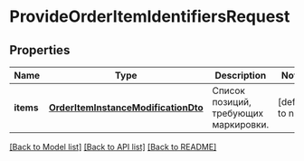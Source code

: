 # ProvideOrderItemIdentifiersRequest

## Properties
Name | Type | Description | Notes
------------ | ------------- | ------------- | -------------
**items** | [**OrderItemInstanceModificationDto**](OrderItemInstanceModificationDTO.md) | Список позиций, требующих маркировки.  | [default to null]

[[Back to Model list]](../README.md#documentation-for-models) [[Back to API list]](../README.md#documentation-for-api-endpoints) [[Back to README]](../README.md)


